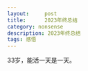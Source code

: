 ```yaml
---
layout:     post
title:      2023年终总结
category: nonsense
description: 2023年终总结
tags: 感悟
---
```


33岁，能活一天是一天。

<!-- 

**工作**
四年了，领导又换了，上个领导给了M-，这B工作。现在就是能过一天是一天，趁早裁我，拿钱走人。业务杂得要死，但也行，领导也认同我这样死干活儿的（有啥不认同的，老黄牛还不乐意。就是年终奖唉。

**副线学习计划**
今年已经减负了，复习资料已经完善，想复习随时复习。想看看能不能输出点儿什么（终于。

**读书**
办了借书证，看了挺多小说。伊根科幻，门罗，上野千鹤子都很好看。今年要继续多读书！

**电影**
说实话没看啥电影，自从10月参加了百合only，疯狂补动画，补了好多好多好多，都老好看了，补了那么多番和漫画真幸福啊，还有游戏可以玩儿。今年觉得最好看的电视剧是重启人生，综艺海妖的呼唤。

**音乐**
Mygo和小圆的原生真的很神！

**趣味**
没啥新的，开始入宅了！

**身体&生活**
还是胖，也没有出去玩，今年能不能出去玩儿呢。
今年因为AI的原因，公司有内包标注，赚了几千块，挺好，虽然现在搞不动了。

**计划**
已经对自己放松了要求，但是还是排了几年的计划，还好吧，慢慢搞吧。哦对，日语想重新捡起来了。

**胡说八道**
已经记不住今年的心情了，就那样吧，攒钱然后盼着退休。平时看看动漫啊什么的挺好的。


33岁了，能活一天是一天，能看到好看的动漫已是最大的满足。

-->
